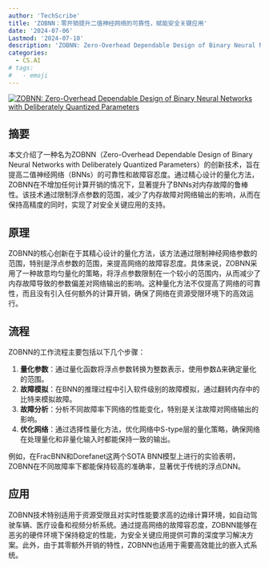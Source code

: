 ```yaml
---
author: 'TechScribe'
title: 'ZOBNN：零开销提升二值神经网络的可靠性，赋能安全关键应用'
date: '2024-07-06'
Lastmod: '2024-07-10'
description: 'ZOBNN: Zero-Overhead Dependable Design of Binary Neural Networks with Deliberately Quantized Parameters'
categories:
  - CS.AI
# tags:
#   - emoji
---
```


[![ZOBNN: Zero-Overhead Dependable Design of Binary Neural Networks with Deliberately Quantized Parameters](https://arxiv-research-1301205113.cos.ap-guangzhou.myqcloud.com/images/2407.04964v1.pdf_0.jpg)](https://arxiv.org/abs/2407.04964v1)

## 摘要

本文介绍了一种名为ZOBNN（Zero-Overhead Dependable Design of Binary Neural Networks with Deliberately Quantized Parameters）的创新技术，旨在提高二值神经网络（BNNs）的可靠性和故障容忍度。通过精心设计的量化方法，ZOBNN在不增加任何计算开销的情况下，显著提升了BNNs对内存故障的鲁棒性。该技术通过限制浮点参数的范围，减少了内存故障对网络输出的影响，从而在保持高精度的同时，实现了对安全关键应用的支持。<!--more-->

## 原理

ZOBNN的核心创新在于其精心设计的量化方法，该方法通过限制神经网络参数的范围，特别是浮点参数的范围，来提高网络的故障容忍度。具体来说，ZOBNN采用了一种故意均匀量化的策略，将浮点参数限制在一个较小的范围内，从而减少了内存故障导致的参数偏差对网络输出的影响。这种量化方法不仅提高了网络的可靠性，而且没有引入任何额外的计算开销，确保了网络在资源受限环境下的高效运行。

## 流程

ZOBNN的工作流程主要包括以下几个步骤：
1. **量化参数**：通过量化函数将浮点参数转换为整数表示，使用参数∆来确定量化的范围。
2. **故障模拟**：在BNN的推理过程中引入软件级别的故障模拟，通过翻转内存中的比特来模拟故障。
3. **故障分析**：分析不同故障率下网络的性能变化，特别是关注故障对网络输出的影响。
4. **优化网络**：通过选择性量化方法，优化网络中S-type层的量化策略，确保网络在处理量化和非量化输入时都能保持一致的输出。

例如，在FracBNN和Dorefanet这两个SOTA BNN模型上进行的实验表明，ZOBNN在不同故障率下都能保持较高的准确率，显著优于传统的浮点DNN。

## 应用

ZOBNN技术特别适用于资源受限且对实时性能要求高的边缘计算环境，如自动驾驶车辆、医疗设备和视频分析系统。通过提高网络的故障容忍度，ZOBNN能够在恶劣的硬件环境下保持稳定的性能，为安全关键应用提供可靠的深度学习解决方案。此外，由于其零额外开销的特性，ZOBNN也适用于需要高效能比的嵌入式系统。